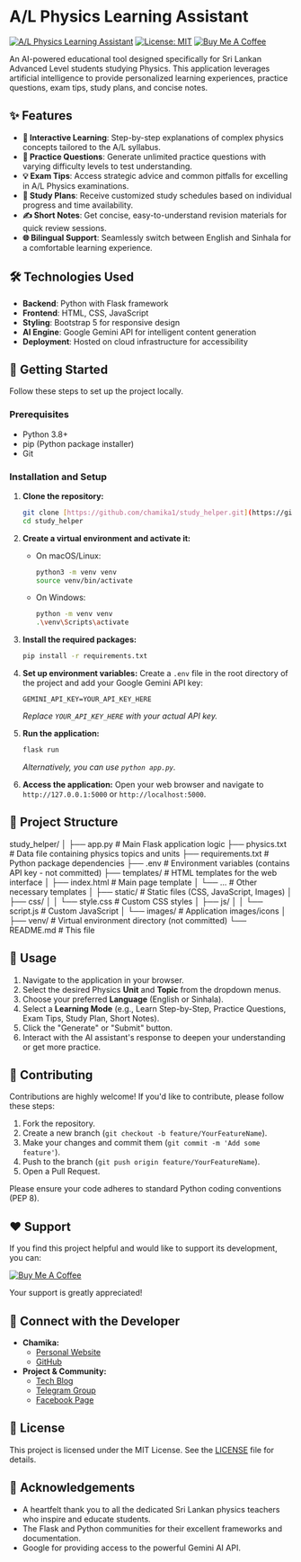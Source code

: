 # A/L Physics Learning Assistant

[![A/L Physics Learning Assistant](https://img.shields.io/badge/Visit%20App-Live-brightgreen)](https://al-physics.techbloglk.xyz/)
[![License: MIT](https://img.shields.io/badge/License-MIT-yellow.svg)](https://opensource.org/licenses/MIT)
[![Buy Me A Coffee](https://img.shields.io/badge/Buy%20Me%20A%20Coffee-Donate-orange)](https://www.buymeacoffee.com/jLufrxRaO1)

An AI-powered educational tool designed specifically for Sri Lankan Advanced Level students studying Physics. This application leverages artificial intelligence to provide personalized learning experiences, practice questions, exam tips, study plans, and concise notes.

## ✨ Features

* **🧠 Interactive Learning**: Step-by-step explanations of complex physics concepts tailored to the A/L syllabus.
* **📝 Practice Questions**: Generate unlimited practice questions with varying difficulty levels to test understanding.
* **💡 Exam Tips**: Access strategic advice and common pitfalls for excelling in A/L Physics examinations.
* **📅 Study Plans**: Receive customized study schedules based on individual progress and time availability.
* **✍️ Short Notes**: Get concise, easy-to-understand revision materials for quick review sessions.
* **🌐 Bilingual Support**: Seamlessly switch between English and Sinhala for a comfortable learning experience.

## 🛠️ Technologies Used

* **Backend**: Python with Flask framework
* **Frontend**: HTML, CSS, JavaScript
* **Styling**: Bootstrap 5 for responsive design
* **AI Engine**: Google Gemini API for intelligent content generation
* **Deployment**: Hosted on cloud infrastructure for accessibility

## 🚀 Getting Started

Follow these steps to set up the project locally.

### Prerequisites

* Python 3.8+
* pip (Python package installer)
* Git

### Installation and Setup

1.  **Clone the repository:**
    ```bash
    git clone [https://github.com/chamika1/study_helper.git](https://github.com/chamika1/study_helper.git)
    cd study_helper
    ```

2.  **Create a virtual environment and activate it:**
    * On macOS/Linux:
        ```bash
        python3 -m venv venv
        source venv/bin/activate
        ```
    * On Windows:
        ```bash
        python -m venv venv
        .\venv\Scripts\activate
        ```

3.  **Install the required packages:**
    ```bash
    pip install -r requirements.txt
    ```

4.  **Set up environment variables:**
    Create a `.env` file in the root directory of the project and add your Google Gemini API key:
    ```env
    GEMINI_API_KEY=YOUR_API_KEY_HERE
    ```
    *Replace `YOUR_API_KEY_HERE` with your actual API key.*

5.  **Run the application:**
    ```bash
    flask run
    ```
    *Alternatively, you can use `python app.py`.*

6.  **Access the application:**
    Open your web browser and navigate to `http://127.0.0.1:5000` or `http://localhost:5000`.

## 📁 Project Structure

study_helper/
│
├── app.py              # Main Flask application logic
├── physics.txt         # Data file containing physics topics and units
├── requirements.txt    # Python package dependencies
├── .env                # Environment variables (contains API key - not committed)
├── templates/          # HTML templates for the web interface
│   ├── index.html      # Main page template
│   └── ...             # Other necessary templates
│
├── static/             # Static files (CSS, JavaScript, Images)
│   ├── css/
│   │   └── style.css   # Custom CSS styles
│   ├── js/
│   │   └── script.js   # Custom JavaScript
│   └── images/         # Application images/icons
│
├── venv/               # Virtual environment directory (not committed)
└── README.md           # This file
## 📖 Usage

1.  Navigate to the application in your browser.
2.  Select the desired Physics **Unit** and **Topic** from the dropdown menus.
3.  Choose your preferred **Language** (English or Sinhala).
4.  Select a **Learning Mode** (e.g., Learn Step-by-Step, Practice Questions, Exam Tips, Study Plan, Short Notes).
5.  Click the "Generate" or "Submit" button.
6.  Interact with the AI assistant's response to deepen your understanding or get more practice.

## 🤝 Contributing

Contributions are highly welcome! If you'd like to contribute, please follow these steps:

1.  Fork the repository.
2.  Create a new branch (`git checkout -b feature/YourFeatureName`).
3.  Make your changes and commit them (`git commit -m 'Add some feature'`).
4.  Push to the branch (`git push origin feature/YourFeatureName`).
5.  Open a Pull Request.

Please ensure your code adheres to standard Python coding conventions (PEP 8).

## ❤️ Support

If you find this project helpful and would like to support its development, you can:

[![Buy Me A Coffee](https://www.buymeacoffee.com/assets/img/custom_images/orange_img.png)](https://www.buymeacoffee.com/jLufrxRaO1)

Your support is greatly appreciated!

## 🔗 Connect with the Developer

* **Chamika:**
    * [Personal Website](https://itzmechami.wuaze.com/)
    * [GitHub](https://github.com/chamika1)
* **Project & Community:**
    * [Tech Blog](https://techbloglk.xyz/)
    * [Telegram Group](https://t.me/study_helper_physics)
    * [Facebook Page](https://web.facebook.com/people/Techbloglk/61575108633834/)

## 📜 License

This project is licensed under the MIT License. See the [LICENSE](LICENSE) file for details.

## 🙏 Acknowledgements

* A heartfelt thank you to all the dedicated Sri Lankan physics teachers who inspire and educate students.
* The Flask and Python communities for their excellent frameworks and documentation.
* Google for providing access to the powerful Gemini AI API.
